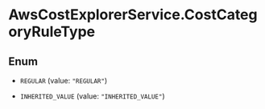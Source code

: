 # AwsCostExplorerService.CostCategoryRuleType

## Enum


* `REGULAR` (value: `"REGULAR"`)

* `INHERITED_VALUE` (value: `"INHERITED_VALUE"`)



